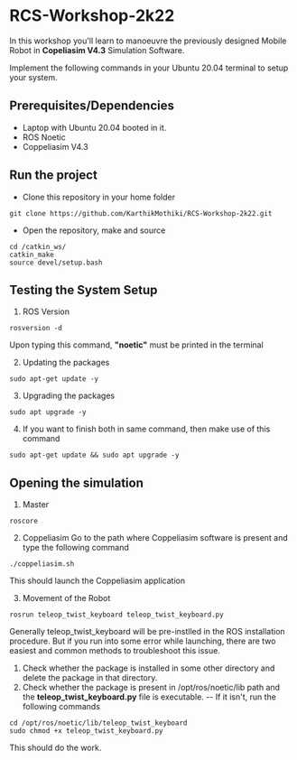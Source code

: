 # RCS-Workshop-2k22

In this workshop you'll learn to manoeuvre the previously designed Mobile Robot in **Copeliasim V4.3** Simulation Software.

Implement the following commands in your Ubuntu 20.04 terminal to setup your system.

## Prerequisites/Dependencies
* Laptop with Ubuntu 20.04 booted in it.
* ROS Noetic
* Coppeliasim V4.3 

## Run the project  
* Clone this repository in your home folder
```
git clone https://github.com/KarthikMothiki/RCS-Workshop-2k22.git
```
* Open the repository, make and source  
```
cd /catkin_ws/
catkin_make
source devel/setup.bash
```

## Testing the System Setup
1. ROS Version
```
rosversion -d
```
Upon typing this command, **"noetic"** must be printed in the terminal

2. Updating the packages
```
sudo apt-get update -y
```
3. Upgrading the packages
```
sudo apt upgrade -y
```
4. If you want to finish both in same command, then make use of this command
```
sudo apt-get update && sudo apt upgrade -y
```

## Opening the simulation 

1. Master
```
roscore
```

2. Coppeliasim
Go to the path where Coppeliasim software is present and type the following command
```
./coppeliasim.sh
```
This should launch the Coppeliasim application

3. Movement of the Robot
```
rosrun teleop_twist_keyboard teleop_twist_keyboard.py
```

Generally teleop_twist_keyboard will be pre-instlled in the ROS installation procedure. But if you run into some error while launching, there are two easiest and common methods to troubleshoot this issue.

1. Check whether the package is installed in some other directory and delete the package in that directory.
2. Check whether the package is present in /opt/ros/noetic/lib path and the **teleop_twist_keyboard.py** file is executable.
-- If it isn't, run the following commands
```
cd /opt/ros/noetic/lib/teleop_twist_keyboard
sudo chmod +x teleop_twist_keyboard.py
```
This should do the work.
